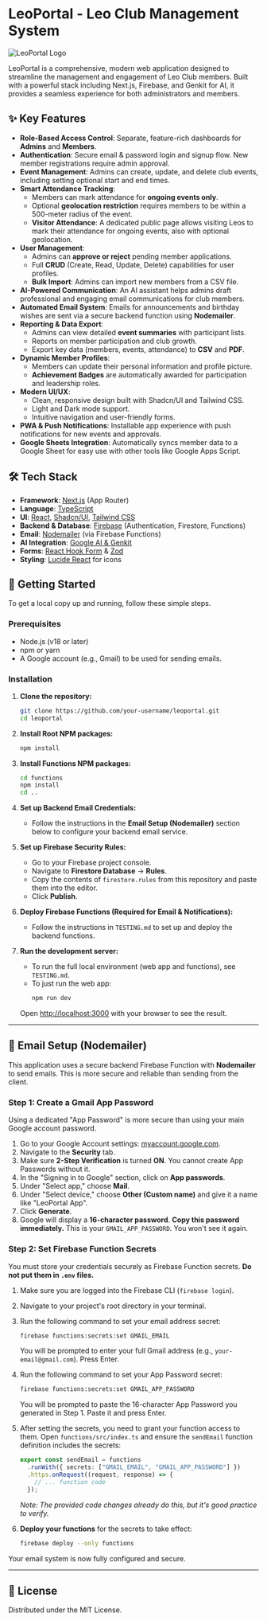 # LeoPortal - Leo Club Management System

![LeoPortal Logo](https://i.imgur.com/aRktweQ.png)

LeoPortal is a comprehensive, modern web application designed to streamline the management and engagement of Leo Club members. Built with a powerful stack including Next.js, Firebase, and Genkit for AI, it provides a seamless experience for both administrators and members.

## ✨ Key Features

- **Role-Based Access Control**: Separate, feature-rich dashboards for **Admins** and **Members**.
- **Authentication**: Secure email & password login and signup flow. New member registrations require admin approval.
- **Event Management**: Admins can create, update, and delete club events, including setting optional start and end times.
- **Smart Attendance Tracking**:
    - Members can mark attendance for **ongoing events only**.
    - Optional **geolocation restriction** requires members to be within a 500-meter radius of the event.
    - **Visitor Attendance**: A dedicated public page allows visiting Leos to mark their attendance for ongoing events, also with optional geolocation.
- **User Management**:
    - Admins can **approve or reject** pending member applications.
    - Full **CRUD** (Create, Read, Update, Delete) capabilities for user profiles.
    - **Bulk Import**: Admins can import new members from a CSV file.
- **AI-Powered Communication**: An AI assistant helps admins draft professional and engaging email communications for club members.
- **Automated Email System**: Emails for announcements and birthday wishes are sent via a secure backend function using **Nodemailer**.
- **Reporting & Data Export**:
    - Admins can view detailed **event summaries** with participant lists.
    - Reports on member participation and club growth.
    - Export key data (members, events, attendance) to **CSV** and **PDF**.
- **Dynamic Member Profiles**:
    - Members can update their personal information and profile picture.
    - **Achievement Badges** are automatically awarded for participation and leadership roles.
- **Modern UI/UX**:
    - Clean, responsive design built with Shadcn/UI and Tailwind CSS.
    - Light and Dark mode support.
    - Intuitive navigation and user-friendly forms.
- **PWA & Push Notifications**: Installable app experience with push notifications for new events and approvals.
- **Google Sheets Integration**: Automatically syncs member data to a Google Sheet for easy use with other tools like Google Apps Script.

## 🛠️ Tech Stack

- **Framework**: [Next.js](https://nextjs.org/) (App Router)
- **Language**: [TypeScript](https://www.typescriptlang.org/)
- **UI**: [React](https://reactjs.org/), [Shadcn/UI](https://ui.shadcn.com/), [Tailwind CSS](https://tailwindcss.com/)
- **Backend & Database**: [Firebase](https://firebase.google.com/) (Authentication, Firestore, Functions)
- **Email**: [Nodemailer](https://nodemailer.com/) (via Firebase Functions)
- **AI Integration**: [Google AI & Genkit](https://firebase.google.com/docs/genkit)
- **Forms**: [React Hook Form](https://react-hook-form.com/) & [Zod](https://zod.dev/)
- **Styling**: [Lucide React](https://lucide.dev/) for icons

## 🚀 Getting Started

To get a local copy up and running, follow these simple steps.

### Prerequisites

- Node.js (v18 or later)
- npm or yarn
- A Google account (e.g., Gmail) to be used for sending emails.

### Installation

1.  **Clone the repository:**
    ```sh
    git clone https://github.com/your-username/leoportal.git
    cd leoportal
    ```

2.  **Install Root NPM packages:**
    ```sh
    npm install
    ```

3.  **Install Functions NPM packages:**
    ```sh
    cd functions
    npm install
    cd ..
    ```

4.  **Set up Backend Email Credentials:**
    - Follow the instructions in the **Email Setup (Nodemailer)** section below to configure your backend email service.

5.  **Set up Firebase Security Rules:**
    - Go to your Firebase project console.
    - Navigate to **Firestore Database** -> **Rules**.
    - Copy the contents of `firestore.rules` from this repository and paste them into the editor.
    - Click **Publish**.

6.  **Deploy Firebase Functions (Required for Email & Notifications):**
    - Follow the instructions in `TESTING.md` to set up and deploy the backend functions.

7.  **Run the development server:**
    - To run the full local environment (web app and functions), see `TESTING.md`.
    - To just run the web app:
      ```sh
      npm run dev
      ```
    Open [http://localhost:3000](http://localhost:3000) with your browser to see the result.

---

## 📧 Email Setup (Nodemailer)

This application uses a secure backend Firebase Function with **Nodemailer** to send emails. This is more secure and reliable than sending from the client.

### Step 1: Create a Gmail App Password

Using a dedicated "App Password" is more secure than using your main Google account password.

1.  Go to your Google Account settings: [myaccount.google.com](https://myaccount.google.com/).
2.  Navigate to the **Security** tab.
3.  Make sure **2-Step Verification** is turned **ON**. You cannot create App Passwords without it.
4.  In the "Signing in to Google" section, click on **App passwords**.
5.  Under "Select app," choose **Mail**.
6.  Under "Select device," choose **Other (Custom name)** and give it a name like "LeoPortal App".
7.  Click **Generate**.
8.  Google will display a **16-character password**. **Copy this password immediately.** This is your `GMAIL_APP_PASSWORD`. You won't see it again.

### Step 2: Set Firebase Function Secrets

You must store your credentials securely as Firebase Function secrets. **Do not put them in `.env` files.**

1.  Make sure you are logged into the Firebase CLI (`firebase login`).
2.  Navigate to your project's root directory in your terminal.
3.  Run the following command to set your email address secret:

    ```sh
    firebase functions:secrets:set GMAIL_EMAIL
    ```
    You will be prompted to enter your full Gmail address (e.g., `your-email@gmail.com`). Press Enter.

4.  Run the following command to set your App Password secret:

    ```sh
    firebase functions:secrets:set GMAIL_APP_PASSWORD
    ```
    You will be prompted to paste the 16-character App Password you generated in Step 1. Paste it and press Enter.

5.  After setting the secrets, you need to grant your function access to them. Open `functions/src/index.ts` and ensure the `sendEmail` function definition includes the secrets:

    ```typescript
    export const sendEmail = functions
      .runWith({ secrets: ["GMAIL_EMAIL", "GMAIL_APP_PASSWORD"] })
      .https.onRequest((request, response) => {
        // ... function code
      });
    ```
    *Note: The provided code changes already do this, but it's good practice to verify.*

6.  **Deploy your functions** for the secrets to take effect:
    ```sh
    firebase deploy --only functions
    ```

Your email system is now fully configured and secure.

---

## 📄 License

Distributed under the MIT License.
